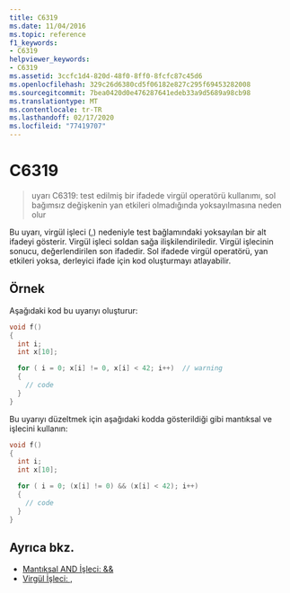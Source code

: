 ```yaml
---
title: C6319
ms.date: 11/04/2016
ms.topic: reference
f1_keywords:
- C6319
helpviewer_keywords:
- C6319
ms.assetid: 3ccfc1d4-820d-48f0-8ff0-8fcfc87c45d6
ms.openlocfilehash: 329c26d6380cd5f06182e827c295f69453282008
ms.sourcegitcommit: 7bea0420d0e476287641edeb33a9d5689a98cb98
ms.translationtype: MT
ms.contentlocale: tr-TR
ms.lasthandoff: 02/17/2020
ms.locfileid: "77419707"
---
```

# <a name="c6319"></a>C6319

> uyarı C6319: test edilmiş bir ifadede virgül operatörü kullanımı, sol bağımsız değişkenin yan etkileri olmadığında yoksayılmasına neden olur

Bu uyarı, virgül işleci (,) nedeniyle test bağlamındaki yoksayılan bir alt ifadeyi gösterir. Virgül işleci soldan sağa ilişkilendiriledir. Virgül işlecinin sonucu, değerlendirilen son ifadedir. Sol ifadede virgül operatörü, yan etkileri yoksa, derleyici ifade için kod oluşturmayı atlayabilir.

## <a name="example"></a>Örnek

Aşağıdaki kod bu uyarıyı oluşturur:

```cpp
void f()
{
  int i;
  int x[10];

  for ( i = 0; x[i] != 0, x[i] < 42; i++)  // warning
  {
    // code
  }
}
```

Bu uyarıyı düzeltmek için aşağıdaki kodda gösterildiği gibi mantıksal ve işlecini kullanın:

```cpp
void f()
{
  int i;
  int x[10];

  for ( i = 0; (x[i] != 0) && (x[i] < 42); i++)
  {
    // code
  }
}
```

## <a name="see-also"></a>Ayrıca bkz.

- [Mantıksal AND İşleci: &&](/cpp/cpp/logical-and-operator-amp-amp)
- [Virgül İşleci: ,](/cpp/cpp/comma-operator)

